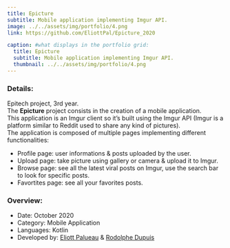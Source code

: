 ```yaml
---
title: Epicture
subtitle: Mobile application implementing Imgur API.
image: ../../assets/img/portfolio/4.png
link: https://github.com/EliottPal/Epicture_2020

caption: #what displays in the portfolio grid:
  title: Epicture
  subtitle: Mobile application implementing Imgur API.
  thumbnail: ../../assets/img/portfolio/4.png
---
```

### Details: 
Epitech project, 3rd year.  
The **Epicture** project consists in the creation of a mobile application.  
This application is an Imgur client so it’s built using the Imgur API (Imgur is a platform similar to Reddit used to share any kind of pictures).  
The application is composed of multiple pages implementing different functionalities:
- Profile page: user informations & posts uploaded by the user.
- Upload page: take picture using gallery or camera & upload it to Imgur.
- Browse page: see all the latest viral posts on Imgur, use the search bar to look for specific posts.
- Favortites page: see all your favorites posts.

### Overview:  
- Date: October 2020
- Category: Mobile Application
- Languages: Kotlin
- Developed by: [Eliott Palueau](https://github.com/EliottPal) & [Rodolphe Dupuis](https://github.com/rodolphedps)